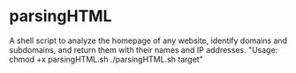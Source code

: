 # parsingHTML
A shell script to analyze the homepage of any website, identify domains and subdomains, and return them with their names and IP addresses.
"Usage:
chmod +x parsingHTML.sh
./parsingHTML.sh target"
